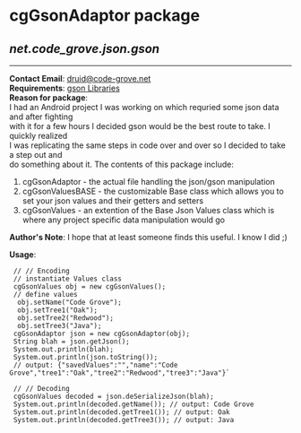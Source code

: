 # **cgGsonAdaptor package**
## *net.code\_grove.json.gson*
---
**Contact Email**: druid@code-grove.net  
**Requirements**: [gson Libraries](http://code.google.com/p/google-gson/)  
**Reason for package**:  
  I had an Android project I was working on which requried some json data and after fighting  
  with it for a few hours I decided gson would be the best route to take. I quickly realized  
  I was replicating the same steps in code over and over so I decided to take a step out and  
  do something about it. The contents of this package include:  
1. cgGsonAdaptor - the actual file handling the json/gson manipulation  
2. cgGsonValuesBASE - the customizable Base class which allows you to set your json values and their getters and setters  
3. cgGsonValues - an extention of the Base Json Values class which is where any project specific data manipulation would go  

**Author's Note**: I hope that at least someone finds this useful. I know I did ;)   

**Usage**:  

     // // Encoding
     // instantiate Values class
     cgGsonValues obj = new cgGsonValues();
     // define values
      obj.setName("Code Grove");
      obj.setTree1("Oak");
      obj.setTree2("Redwood");
      obj.setTree3("Java");
     cgGsonAdaptor json = new cgGsonAdaptor(obj);
     String blah = json.getJson(); 
     System.out.println(blah); 
     System.out.println(json.toString()); 
     // output: {"savedValues":"","name":"Code Grove","tree1":"Oak","tree2":"Redwood","tree3":"Java"}`
  
     // // Decoding
     cgGsonValues decoded = json.deSerializeJson(blah);
     System.out.println(decoded.getName()); // output: Code Grove
     System.out.println(decoded.getTree1()); // output: Oak
     System.out.println(decoded.getTree3()); // output: Java
